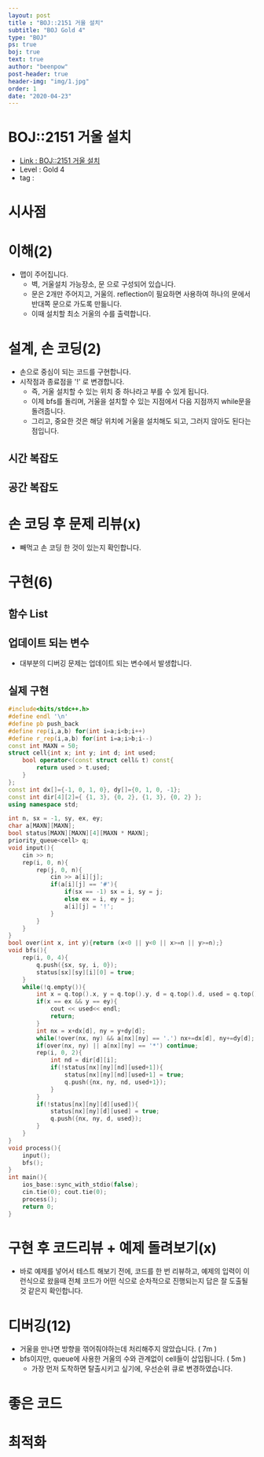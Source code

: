 ```yaml
---
layout: post
title : "BOJ::2151 거울 설치"
subtitle: "BOJ Gold 4"
type: "BOJ"
ps: true
boj: true
text: true
author: "beenpow"
post-header: true
header-img: "img/1.jpg"
order: 1
date: "2020-04-23"
---
```

# BOJ::2151 거울 설치
- [Link : BOJ::2151 거울 설치](https://www.acmicpc.net/problem/2151)
- Level : Gold 4
- tag :

# 시사점

# 이해(2)
- 맵이 주어집니다.
  - 벽, 거울설치 가능장소, 문 으로 구성되어 있습니다.
  - 문은 2개만 주어지고, 거울의. reflection이 필요하면 사용하여 하나의 문에서 반대쪽 문으로 가도록 만듦니다.
  - 이때 설치할 최소 거울의 수를 출력합니다.

# 설계, 손 코딩(2)
- 손으로 중심이 되는 코드를 구현합니다.
- 시작점과 종료점을 '!' 로 변경합니다.
  - 즉, 거울 설치할 수 있는 위치 중 하나라고 부를 수 있게 됩니다.
  - 이제 bfs를 돌리며, 거울을 설치할 수 있는 지점에서 다음 지점까지 while문을 돌려줍니다.
  - 그리고, 중요한 것은 해당 위치에 거울을 설치해도 되고, 그러지 않아도 된다는 점입니다.


## 시간 복잡도

## 공간 복잡도

# 손 코딩 후 문제 리뷰(x)
- 빼먹고 손 코딩 한 것이 있는지 확인합니다.

# 구현(6)

## 함수 List 

## 업데이트 되는 변수
- 대부분의 디버깅 문제는 업데이트 되는 변수에서 발생합니다.

## 실제 구현 

```cpp
#include<bits/stdc++.h>
#define endl '\n'
#define pb push_back
#define rep(i,a,b) for(int i=a;i<b;i++)
#define r_rep(i,a,b) for(int i=a;i>b;i--)
const int MAXN = 50;
struct cell{int x; int y; int d; int used;
    bool operator<(const struct cell& t) const{
        return used > t.used;
    }
};
const int dx[]={-1, 0, 1, 0}, dy[]={0, 1, 0, -1};
const int dir[4][2]={ {1, 3}, {0, 2}, {1, 3}, {0, 2} };
using namespace std;

int n, sx = -1, sy, ex, ey;
char a[MAXN][MAXN];
bool status[MAXN][MAXN][4][MAXN * MAXN];
priority_queue<cell> q;
void input(){
    cin >> n;
    rep(i, 0, n){
        rep(j, 0, n){
            cin >> a[i][j];
            if(a[i][j] == '#'){
                if(sx == -1) sx = i, sy = j;
                else ex = i, ey = j;
                a[i][j] = '!';
            }
        }
    }
}
bool over(int x, int y){return (x<0 || y<0 || x>=n || y>=n);}
void bfs(){
    rep(i, 0, 4){
        q.push({sx, sy, i, 0});
        status[sx][sy][i][0] = true;
    }
    while(!q.empty()){
        int x = q.top().x, y = q.top().y, d = q.top().d, used = q.top().used; q.pop();
        if(x == ex && y == ey){
            cout << used<< endl;
            return;
        }
        int nx = x+dx[d], ny = y+dy[d];
        while(!over(nx, ny) && a[nx][ny] == '.') nx+=dx[d], ny+=dy[d];
        if(over(nx, ny) || a[nx][ny] == '*') continue;
        rep(i, 0, 2){
            int nd = dir[d][i];
            if(!status[nx][ny][nd][used+1]){
                status[nx][ny][nd][used+1] = true;
                q.push({nx, ny, nd, used+1});
            }
        }
        if(!status[nx][ny][d][used]){
            status[nx][ny][d][used] = true;
            q.push({nx, ny, d, used});
        }
    }
}
void process(){
    input();
    bfs();
}
int main(){
    ios_base::sync_with_stdio(false);
    cin.tie(0); cout.tie(0);
    process();
    return 0;
}
```

# 구현 후 코드리뷰 + 예제 돌려보기(x)
- 바로 예제를 넣어서 테스트 해보기 전에, 코드를 한 번 리뷰하고, 예제의 입력이 이런식으로 왔을때
  전체 코드가 어떤 식으로 순차적으로 진행되는지 답은 잘 도출될 것 같은지 확인합니다.

# 디버깅(12)
- 거울을 만나면 방향을 꺾어줘야하는데 처리해주지 않았습니다. ( 7m )
- bfs이지만, queue에 사용한 거울의 수와 관계없이 cell들이 삽입됩니다. ( 5m )
  - 가장 먼저 도착하면 탈출시키고 싶기에, 우선순위 큐로 변경하였습니다.

# 좋은 코드

# 최적화
